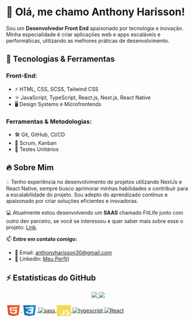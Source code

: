 # 👋 Olá, me chamo Anthony Harisson!

Sou um **Desenvolvedor Front End** apaixonado por tecnologia e inovação. Minha especialidade é criar aplicações web e apps escaláveis e performáticas, utilizando as melhores práticas de desenvolvimento.

## 🚀 Tecnologias & Ferramentas

### **Front-End:**
- ⚡ HTML, CSS, SCSS, Tailwind CSS
- ⚛️ JavaScript, TypeScript, React.js, Next.js, React Native
- 🖥️ Design Systems e Microfrontends

### **Ferramentas & Metodologias:**
- 🛠️ Git, GitHub, CI/CD
- 📌 Scrum, Kanban
- 🧪 Testes Unitários

## 🔥 Sobre Mim

💡 Tenho experiência no desenvolvimento de projetos utilizando NextJs e React Native, sempre busco aprimorar minhas habilidades e contribuir para a escalabilidade do projeto. Sou adepto do aprendizado contínuo e apaixonado por criar soluções eficientes e inovadoras.

💻 Atualmente estou desenvolvendo um **SAAS** chamado FitLife junto com outro dev parceiro, se você se interessou e quer saber mais sobre esse o projeto: [Link](https://github.com/igorVtermions/fit-life).

📫 **Entre em contato comigo:**
- 📩 Email: anthonyharisson30@gmail.com
- 🔗 LinkedIn: [Meu Perfil](https://www.linkedin.com/in/anthony-harisson-421b50231/))

## ⚡ Estatísticas do GitHub

<div align="center">
  <a href="https://github.com/anthonyh30">
  <img height="150em" src="https://github-readme-stats.vercel.app/api?username=anthonyh30&show_icons=true&theme=chartreuse-dark&include_all_commits=true&count_private=true"/>
  <img height="150em" src="https://github-readme-stats.vercel.app/api/top-langs/?username=anthonyh30&layout=compact&langs_count=7&theme=chartreuse-dark"/>
</div>

  <div style="display: inline_block"><br>
  <img align="center" alt="HTML" height="30" width="40" src="https://raw.githubusercontent.com/devicons/devicon/master/icons/html5/html5-original.svg">
  <img align="center" alt="CSS" height="30" width="40" src="https://raw.githubusercontent.com/devicons/devicon/master/icons/css3/css3-original.svg">
  <img align="center" alt="sass" height="30" width="40" src="https://cdn.jsdelivr.net/gh/devicons/devicon/icons/sass/sass-original.svg" />
  <img align="center" alt="Js" height="30" width="40" src="https://raw.githubusercontent.com/devicons/devicon/master/icons/javascript/javascript-plain.svg">
  <img align="center" alt="typescript" height="30" width="40" src="https://cdn.jsdelivr.net/gh/devicons/devicon/icons/typescript/typescript-original.svg" />
  <img align="center" alt="React" height="30" width="40" src="https://cdn.jsdelivr.net/gh/devicons/devicon/icons/react/react-original.svg" />
  <src="https://media.discordapp.net/attachments/639956127056134178/890373478988013628/Publicacoes_Instagram_1_1.png?width=676&height=676">
</div>
